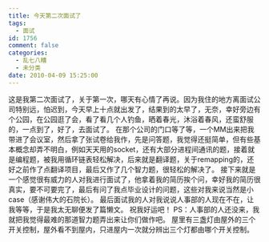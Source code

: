 ```yaml
---
title: 今天第二次面试了
tags:
  - 面试
id: 1756
comment: false
categories:
  - 乱七八糟
  - 未分类
date: 2010-04-09 15:25:00
---
```


这是我第二次面试了，关于第一次，哪天有心情了再说。因为我住的地方离面试公司特别远，怕迟到，今天早上十点就出发了，结果到的太早了，无奈，幸好旁边有个公园，在公园逛了会，看了看几个人钓鱼，晒着春光，沐浴着春风，还蛮舒服的，一点到了，好了，去面试了。
在那个公司的门口等了等，一个MM出来把我带进了会议室，然后拿了张试卷给我作，先是问答题，我觉得还挺简单，但有些基本概念却弄不明白，例如天天用的socket，还有大部分进程间通讯的题，接着就是编程题，被我用循环链表轻松解决，后来就是翻译题，关于remapping的，还好之前作了点翻译项目，最后又作了几个智力题，很轻松的解决了。
接下来就是一个感觉很有威力的人对我进行面试了，他拿着我的简历挨个问，幸好我的简历很真实，要不可要完了，最后有问了我点毕业设计的问题，这些对我来说当然是小case（感谢伟大的石院长）。
最后面试我的人对我说说人事部的人现在不在，让我等等，于是我太无聊便发了篇懒文。
祝我好运吧！
PS：人事部的人还没来，我就把我觉得最难的那道智力题弄出来让你们做作吧。
屋里有三盏灯由屋外的三个开关控制，屋外看不到屋内，只进屋内一次就分辨出三个灯都由哪个开关控制。